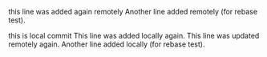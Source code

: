 this line was added again remotely 
Another line added remotely (for rebase test).

this is local commit
This line was added locally again.
This line was updated remotely again.
Another line added locally (for rebase test).
